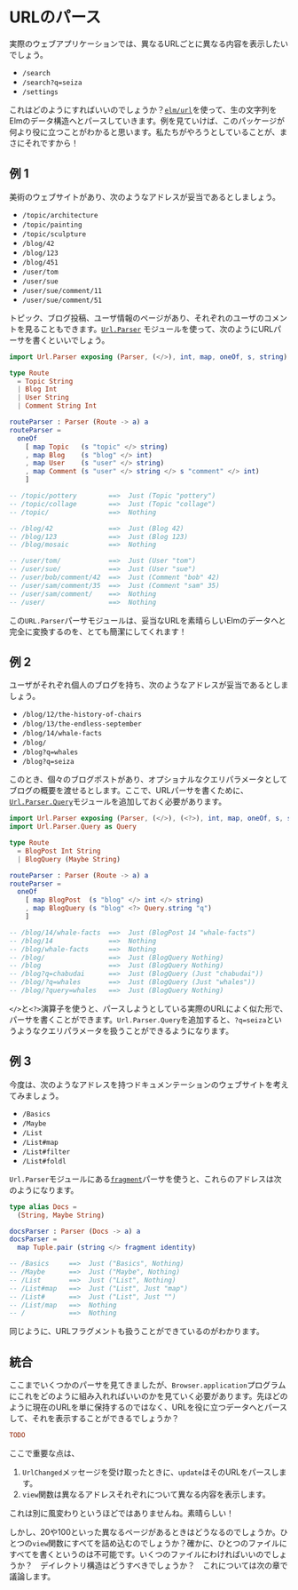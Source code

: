 <!-- # Parsing URLs -->

# URLのパース

<!-- In a realistic web app, we want to show different content for different URLs: -->

実際のウェブアプリケーションでは、異なるURLごとに異なる内容を表示したいでしょう。

- `/search`
- `/search?q=seiza`
- `/settings`

<!-- How do we do that? We use the [`elm/url`](https://package.elm-lang.org/packages/elm/url/latest/) to parse the raw strings into nice Elm data structures. This package makes the most sense when you just look at examples, so that is what we will do! -->

これはどのようにすればいいのでしょうか？[`elm/url`](https://package.elm-lang.org/packages/elm/url/latest/)を使って、生の文字列をElmのデータ構造へとパースしていきます。例を見ていけば、このパッケージが何より役に立つことがわかると思います。私たちがやろうとしていることが、まさにそれですから！

<!-- ## Example 1 -->

## 例 1

<!-- Say we have an art website where the following addresses should be valid: -->

美術のウェブサイトがあり、次のようなアドレスが妥当であるとしましょう。

- `/topic/architecture`
- `/topic/painting`
- `/topic/sculpture`
- `/blog/42`
- `/blog/123`
- `/blog/451`
- `/user/tom`
- `/user/sue`
- `/user/sue/comment/11`
- `/user/sue/comment/51`

<!-- So we have topic pages, blog posts, user information, and a way to look up individual user comments. We would use the [`Url.Parser`](https://package.elm-lang.org/packages/elm/url/latest/Url-Parser) module to write a URL parser like this: -->

トピック、ブログ投稿、ユーザ情報のページがあり、それぞれのユーザのコメントを見ることもできます。[`Url.Parser`](https://package.elm-lang.org/packages/elm/url/latest/Url-Parser) モジュールを使って、次のようにURLパーサを書くといいでしょう。

```elm
import Url.Parser exposing (Parser, (</>), int, map, oneOf, s, string)

type Route
  = Topic String
  | Blog Int
  | User String
  | Comment String Int

routeParser : Parser (Route -> a) a
routeParser =
  oneOf
    [ map Topic   (s "topic" </> string)
    , map Blog    (s "blog" </> int)
    , map User    (s "user" </> string)
    , map Comment (s "user" </> string </> s "comment" </> int)
    ]

-- /topic/pottery        ==>  Just (Topic "pottery")
-- /topic/collage        ==>  Just (Topic "collage")
-- /topic/               ==>  Nothing

-- /blog/42              ==>  Just (Blog 42)
-- /blog/123             ==>  Just (Blog 123)
-- /blog/mosaic          ==>  Nothing

-- /user/tom/            ==>  Just (User "tom")
-- /user/sue/            ==>  Just (User "sue")
-- /user/bob/comment/42  ==>  Just (Comment "bob" 42)
-- /user/sam/comment/35  ==>  Just (Comment "sam" 35)
-- /user/sam/comment/    ==>  Nothing
-- /user/                ==>  Nothing
```

<!-- The `Url.Parser` module makes it quite concise to fully turn valid URLs into nice Elm data! -->

この`URL.Parser`パーサモジュールは、妥当なURLを素晴らしいElmのデータへと完全に変換するのを、とても簡潔にしてくれます！


<!-- ## Example 2 -->

## 例 2

<!-- Now say we have a personal blog where addresses like this are valid: -->

ユーザがそれぞれ個人のブログを持ち、次のようなアドレスが妥当であるとしましょう。

- `/blog/12/the-history-of-chairs`
- `/blog/13/the-endless-september`
- `/blog/14/whale-facts`
- `/blog/`
- `/blog?q=whales`
- `/blog?q=seiza`

<!-- In this case we have individual blog posts and a blog overview with an optional query parameter. We need to add the [`Url.Parser.Query`](https://package.elm-lang.org/packages/elm/url/latest/Url-Parser-Query) module to write our URL parser this time: -->

このとき、個々のブログポストがあり、オプショナルなクエリパラメータとしてブログの概要を渡せるとします。ここで、URLパーサを書くために、[`Url.Parser.Query`](https://package.elm-lang.org/packages/elm/url/latest/Url-Parser-Query)モジュールを追加しておく必要があります。

```elm
import Url.Parser exposing (Parser, (</>), (<?>), int, map, oneOf, s, string)
import Url.Parser.Query as Query

type Route
  = BlogPost Int String
  | BlogQuery (Maybe String)

routeParser : Parser (Route -> a) a
routeParser =
  oneOf
    [ map BlogPost  (s "blog" </> int </> string)
    , map BlogQuery (s "blog" <?> Query.string "q")
    ]

-- /blog/14/whale-facts  ==>  Just (BlogPost 14 "whale-facts")
-- /blog/14              ==>  Nothing
-- /blog/whale-facts     ==>  Nothing
-- /blog/                ==>  Just (BlogQuery Nothing)
-- /blog                 ==>  Just (BlogQuery Nothing)
-- /blog?q=chabudai      ==>  Just (BlogQuery (Just "chabudai"))
-- /blog/?q=whales       ==>  Just (BlogQuery (Just "whales"))
-- /blog/?query=whales   ==>  Just (BlogQuery Nothing)
```

<!-- The `</>` and `<?>` operators let us to write parsers that look quite like the actual URLs we want to parse. And adding `Url.Parser.Query` allowed us to handle query parameters like `?q=seiza`. -->

`</>`と`<?>`演算子を使うと、パースしようとしている実際のURLによく似た形で、パーサを書くことができます。`Url.Parser.Query`を追加すると、`?q=seiza`というようなクエリパラメータを扱うことができるようになります。

<!-- ## Example 3 -->

## 例 3

<!-- Okay, now we have a documentation website with addresses like this: -->

今度は、次のようなアドレスを持つドキュメンテーションのウェブサイトを考えてみましょう。

- `/Basics`
- `/Maybe`
- `/List`
- `/List#map`
- `/List#filter`
- `/List#foldl`

<!-- We can use the [`fragment`](https://package.elm-lang.org/packages/elm/url/latest/Url-Parser#fragment) parser from `Url.Parser` to handle these addresses like this: -->

`Url.Parser`モジュールにある[`fragment`](https://package.elm-lang.org/packages/elm/url/latest/Url-Parser#fragment)パーサを使うと、これらのアドレスは次のようになります。

```elm
type alias Docs =
  (String, Maybe String)

docsParser : Parser (Docs -> a) a
docsParser =
  map Tuple.pair (string </> fragment identity)

-- /Basics     ==>  Just ("Basics", Nothing)
-- /Maybe      ==>  Just ("Maybe", Nothing)
-- /List       ==>  Just ("List", Nothing)
-- /List#map   ==>  Just ("List", Just "map")
-- /List#      ==>  Just ("List", Just "")
-- /List/map   ==>  Nothing
-- /           ==>  Nothing
```

<!-- So now we can handle URL fragments as well! -->

同じように、URLフラグメントも扱うことができているのがわかります。


<!-- ## Synthesis -->

## 統合

<!-- Now that we have seen a few parsers, we should look at how this fits into a `Browser.application` program. Rather than just saving the current URL like last time, can we parse it into useful data and show that instead? -->

ここまでいくつかのパーサを見てきましたが、`Browser.application`プログラムにこれをどのように組み入れればいいのかを見ていく必要があります。先ほどのように現在のURLを単に保持するのではなく、URLを役に立つデータへとパースして、それを表示することができるでしょうか？

```elm
TODO
```

<!-- The major new things are: -->

ここで重要な点は、

<!--
1. Our `update` parses the URL when it gets a `UrlChanged` message.
2. Our `view` function shows different content for different addresses!
-->

1. `UrlChanged`メッセージを受け取ったときに、`update`はそのURLをパースします。
2. `view`関数は異なるアドレスそれぞれについて異なる内容を表示します。

<!-- It is really not too fancy. Nice! -->

これは別に風変わりというほどではありませんね。素晴らしい！

<!-- But what happens when you have 10 or 20 or 100 different pages? Does it all go in this one `view` function? Surely it cannot be all in one file. How many files should it be in? What should be the directory structure? That is what we will discuss next! -->

しかし、20や100といった異なるページがあるときはどうなるのでしょうか。ひとつの`view`関数にすべてを詰め込むのでしょうか？確かに、ひとつのファイルにすべてを書くというのは不可能です。いくつのファイルにわければいいのでしょうか？　デイレクトリ構造はどうすべきでしょうか？　これについては次の章で議論します。

